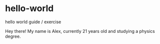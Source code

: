 # hello-world
hello world guide / exercise

Hey there! My name is Alex, currently 21 years old and studying a physics degree.
